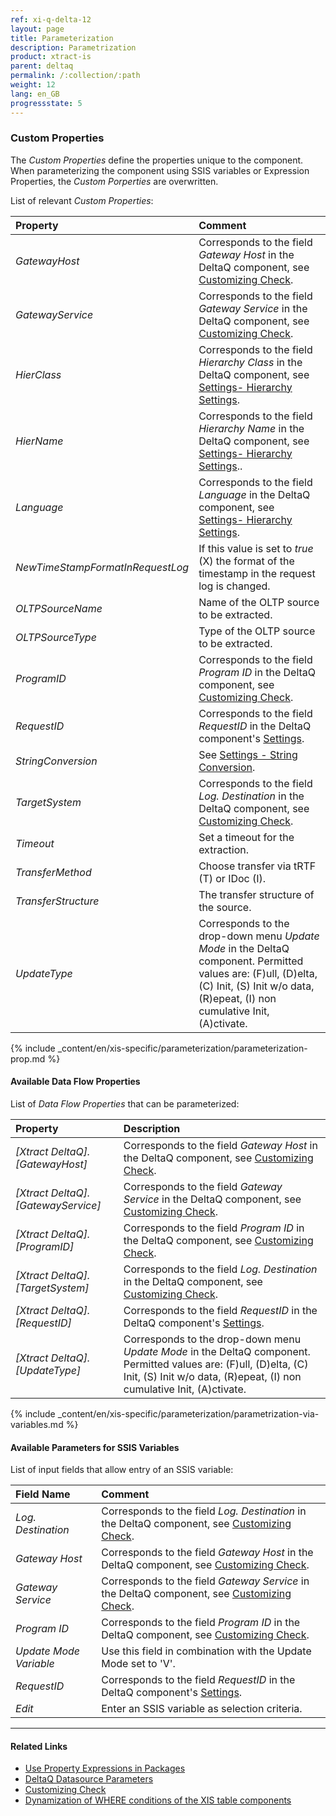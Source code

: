 ```yaml
---
ref: xi-q-delta-12
layout: page
title: Parameterization
description: Parametrization
product: xtract-is
parent: deltaq
permalink: /:collection/:path
weight: 12
lang: en_GB
progressstate: 5
---
```


### Custom Properties

The *Custom Properties* define the properties unique to the component.
When parameterizing the component using SSIS variables or Expression Properties, the *Custom Porperties* are overwritten.

List of relevant *Custom Properties*:

|Property|Comment|
|:----|:----|
| *GatewayHost* | Corresponds to the field *Gateway Host* in the DeltaQ component, see [Customizing Check](./customizing-check).|
| *GatewayService* | Corresponds to the field *Gateway Service* in the DeltaQ component, see [Customizing Check](./customizing-check).|
| *HierClass* | Corresponds to the field *Hierarchy Class* in the DeltaQ component, see [Settings- Hierarchy Settings](./settings#hierarchy-settings).|
| *HierName* | Corresponds to the field *Hierarchy Name* in the DeltaQ component, see [Settings- Hierarchy Settings](./settings#hierarchy-settings).. |
| *Language* | Corresponds to the field *Language* in the DeltaQ component, see [Settings- Hierarchy Settings](./settings#hierarchy-settings).|
| *NewTimeStampFormatInRequestLog* | If this value is set to *true* (X) the format of the timestamp in the request log is changed.|
| *OLTPSourceName* | Name of the OLTP source to be extracted.|
| *OLTPSourceType* | Type of the OLTP source to be extracted.|
| *ProgramID* | Corresponds to the field *Program ID* in the DeltaQ component, see [Customizing Check](./customizing-check).|
| *RequestID* | Corresponds to the field *RequestID* in the DeltaQ component's [Settings](./settings).|
| *StringConversion* | See [Settings - String Conversion](./settings#string-conversion).|
| *TargetSystem* | Corresponds to the field *Log. Destination* in the DeltaQ component, see [Customizing Check](./customizing-check).|
| *Timeout* | Set a timeout for the extraction.|
| *TransferMethod* | Choose transfer via tRTF (T) or IDoc (I).|
| *TransferStructure* | The transfer structure of the source.|
| *UpdateType* | Corresponds to the drop-down menu *Update Mode* in the DeltaQ component. Permitted values are: (F)ull, (D)elta, (C) Init, (S) Init w/o data, (R)epeat, (I) non cumulative Init, (A)ctivate.|

{% include _content/en/xis-specific/parameterization/parameterization-prop.md  %}

#### Available Data Flow Properties
List of *Data Flow Properties* that can be parameterized:

|Property |Description|
|:----|:----|
| *[Xtract DeltaQ].[GatewayHost]*|Corresponds to the field *Gateway Host* in the DeltaQ component, see [Customizing Check](./customizing-check).|
| *[Xtract DeltaQ].[GatewayService]*|Corresponds to the field *Gateway Service* in the DeltaQ component, see [Customizing Check](./customizing-check).|
| *[Xtract DeltaQ].[ProgramID]*|Corresponds to the field *Program ID* in the DeltaQ component, see [Customizing Check](./customizing-check).|
| *[Xtract DeltaQ].[TargetSystem]*|Corresponds to the field *Log. Destination* in the DeltaQ component, see [Customizing Check](./customizing-check).|
| *[Xtract DeltaQ].[RequestID]*|Corresponds to the field *RequestID* in the DeltaQ component's [Settings](./settings).|
| *[Xtract DeltaQ].[UpdateType]*|Corresponds to the drop-down menu *Update Mode* in the DeltaQ component. Permitted values are: (F)ull, (D)elta, (C) Init, (S) Init w/o data, (R)epeat, (I) non cumulative Init, (A)ctivate.  |

{% include _content/en/xis-specific/parameterization/parametrization-via-variables.md  %}

#### Available Parameters for SSIS Variables
List of input fields that allow entry of an SSIS variable:

|Field Name|Comment|
|:----|:----|
| *Log. Destination*|Corresponds to the field *Log. Destination* in the DeltaQ component, see [Customizing Check](./customizing-check).|
| *Gateway Host*| Corresponds to the field *Gateway Host* in the DeltaQ component, see [Customizing Check](./customizing-check).|
| *Gateway Service*|Corresponds to the field *Gateway Service* in the DeltaQ component, see [Customizing Check](./customizing-check).|
| *Program ID*|Corresponds to the field *Program ID* in the DeltaQ component, see [Customizing Check](./customizing-check).|
| *Update Mode Variable*| Use this field in combination with the Update Mode set to 'V'.|
| *RequestID*|Corresponds to the field *RequestID* in the DeltaQ component's [Settings](./settings).|
| *Edit*| Enter an SSIS variable as selection criteria.|


****
#### Related Links
- [Use Property Expressions in Packages](https://docs.microsoft.com/en-us/sql/integration-services/expressions/use-property-expressions-in-packages?view=sql-server-ver15)
- [DeltaQ Datasource Parameters](./datasource-parameters) <br>
- [Customizing Check](./customizing-check) <br>
- [Dynamization of WHERE conditions of the XIS table components](https://kb.theobald-software.com/tables/xtract-is-Dynamization-of-WHERE-conditions-of-the-XIS-table-components)